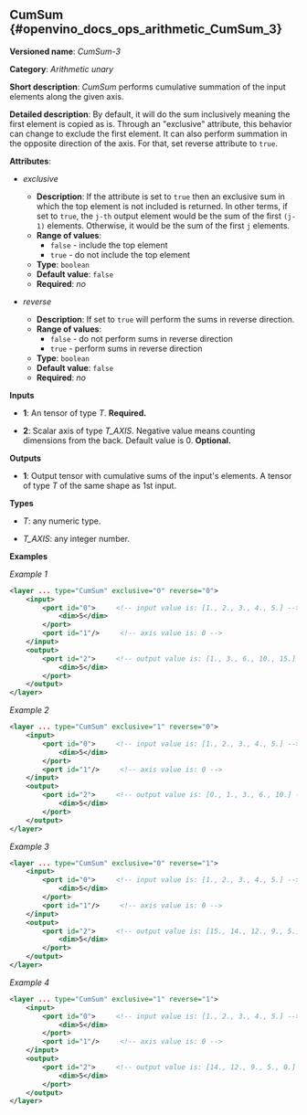 ## CumSum <a name="CumSum"></a> {#openvino_docs_ops_arithmetic_CumSum_3}

**Versioned name**: *CumSum-3*

**Category**: *Arithmetic unary*

**Short description**: *CumSum* performs cumulative summation of the input elements along the given axis.

**Detailed description**: By default, it will do the sum inclusively meaning the first element is copied as is. Through an "exclusive" attribute, this behavior can change to exclude the first element. It can also perform summation in the opposite direction of the axis. For that, set reverse attribute to `true`.

**Attributes**:

* *exclusive*

  * **Description**: If the attribute is set to `true` then an exclusive sum in which the top element is not included is returned. In other terms, if set to `true`, the `j-th` output element would be the sum of the first `(j-1)` elements. Otherwise, it would be the sum of the first `j` elements.
  * **Range of values**:
    * `false` - include the top element
    * `true` - do not include the top element
  * **Type**: `boolean`
  * **Default value**: `false`
  * **Required**: *no*

* *reverse*

  * **Description**: If set to `true` will perform the sums in reverse direction.
  * **Range of values**:
    * `false` - do not perform sums in reverse direction
    * `true` - perform sums in reverse direction
  * **Type**: `boolean`
  * **Default value**: `false`
  * **Required**: *no*

**Inputs**

* **1**: An tensor of type *T*. **Required.**

* **2**: Scalar axis of type *T_AXIS*. Negative value means counting dimensions from the back. Default value is 0. **Optional.**

**Outputs**

* **1**: Output tensor with cumulative sums of the input's elements. A tensor of type *T* of the same shape as 1st input.

**Types**

* *T*: any numeric type.

* *T_AXIS*: any integer number.

**Examples**

*Example 1*

```xml
<layer ... type="CumSum" exclusive="0" reverse="0">
    <input>
        <port id="0">     <!-- input value is: [1., 2., 3., 4., 5.] -->
            <dim>5</dim>
        </port>
        <port id="1"/>     <!-- axis value is: 0 -->
    </input>
    <output>
        <port id="2">     <!-- output value is: [1., 3., 6., 10., 15.] -->
            <dim>5</dim>
        </port>
    </output>
</layer>
```

*Example 2*

```xml
<layer ... type="CumSum" exclusive="1" reverse="0">
    <input>
        <port id="0">     <!-- input value is: [1., 2., 3., 4., 5.] -->
            <dim>5</dim>
        </port>
        <port id="1"/>     <!-- axis value is: 0 -->
    </input>
    <output>
        <port id="2">     <!-- output value is: [0., 1., 3., 6., 10.] -->
            <dim>5</dim>
        </port>
    </output>
</layer>
```

*Example 3*

```xml
<layer ... type="CumSum" exclusive="0" reverse="1">
    <input>
        <port id="0">     <!-- input value is: [1., 2., 3., 4., 5.] -->
            <dim>5</dim>
        </port>
        <port id="1"/>     <!-- axis value is: 0 -->
    </input>
    <output>
        <port id="2">     <!-- output value is: [15., 14., 12., 9., 5.] -->
            <dim>5</dim>
        </port>
    </output>
</layer>
```

*Example 4*

```xml
<layer ... type="CumSum" exclusive="1" reverse="1">
    <input>
        <port id="0">     <!-- input value is: [1., 2., 3., 4., 5.] -->
            <dim>5</dim>
        </port>
        <port id="1"/>     <!-- axis value is: 0 -->
    </input>
    <output>
        <port id="2">     <!-- output value is: [14., 12., 9., 5., 0.] -->
            <dim>5</dim>
        </port>
    </output>
</layer>
```
